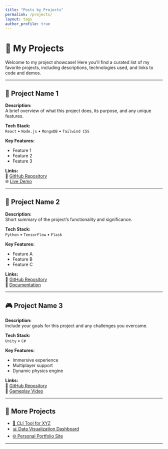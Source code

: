 ```yaml
---
title: "Posts by Projects"
permalink: /projects/
layout: tags
author_profile: true
---
```

# 🚀 My Projects

Welcome to my project showcase! Here you'll find a curated list of my favorite projects, including descriptions, technologies used, and links to code and demos.

---

## 📱 Project Name 1
**Description:**  
A brief overview of what this project does, its purpose, and any unique features.

**Tech Stack:**  
`React` • `Node.js` • `MongoDB` • `Tailwind CSS`

**Key Features:**
- Feature 1
- Feature 2
- Feature 3

**Links:**  
🔗 [GitHub Repository](https://github.com/your-username/project1)  
🌐 [Live Demo](https://project1-demo.com)

---

## 🧠 Project Name 2
**Description:**  
Short summary of the project’s functionality and significance.

**Tech Stack:**  
`Python` • `TensorFlow` • `Flask`

**Key Features:**
- Feature A
- Feature B
- Feature C

**Links:**  
🔗 [GitHub Repository](https://github.com/your-username/project2)  
📄 [Documentation](https://your-docs-link.com)

---

## 🎮 Project Name 3
**Description:**  
Include your goals for this project and any challenges you overcame.

**Tech Stack:**  
`Unity` • `C#`

**Key Features:**
- Immersive experience
- Multiplayer support
- Dynamic physics engine

**Links:**  
🔗 [GitHub Repository](https://github.com/your-username/project3)  
🎥 [Gameplay Video](https://youtube.com/your-video)

---

## 📂 More Projects
- [🔧 CLI Tool for XYZ](https://github.com/your-username/cli-tool)
- [📊 Data Visualization Dashboard](https://github.com/your-username/data-dashboard)
- [🌐 Personal Portfolio Site](https://yourwebsite.com)

---
